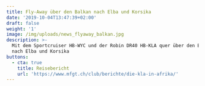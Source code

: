 ```yaml
---
title: Fly-Away über den Balkan nach Elba und Korsika
date: '2019-10-04T13:47:39+02:00'
draft: false
weight: '1'
image: /img/uploads/news_flyaway_balkan.jpg
description: >-
  Mit dem Sportcruiser HB-WYC und der Robin DR40 HB-KLA quer über den Balkan
  nach Elba und Korsika
buttons:
  - cta: true
    title: Reisebericht
    url: 'https://www.mfgt.ch/club/berichte/die-kla-in-afrika/'
---
```


